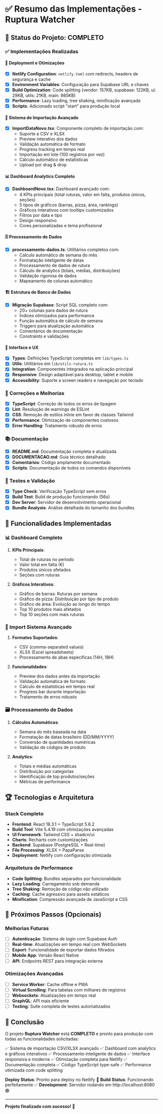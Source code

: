 # ✅ Resumo das Implementações - Ruptura Watcher

## 🎯 Status do Projeto: COMPLETO

### ✅ Implementações Realizadas

#### 🚀 Deployment e Otimizações
- [x] **Netlify Configuration**: `netlify.toml` com redirects, headers de segurança e cache
- [x] **Environment Variables**: Configuração para Supabase URL e chaves
- [x] **Build Optimization**: Code splitting (vendor: 157KB, supabase: 122KB, ui: 29KB, utils: 21KB, main: 985KB)
- [x] **Performance**: Lazy loading, tree shaking, minificação avançada
- [x] **Scripts**: Adicionado script "start" para produção local

#### 📁 Sistema de Importação Avançado
- [x] **ImportDataNovo.tsx**: Componente completo de importação com:
  - Suporte a CSV e XLSX
  - Preview interativo dos dados
  - Validação automática de formato
  - Progress tracking em tempo real
  - Importação em lote (100 registros por vez)
  - Cálculo automático de estatísticas
  - Upload por drag & drop

#### 📊 Dashboard Analytics Completo
- [x] **DashboardNovo.tsx**: Dashboard avançado com:
  - 4 KPIs principais (total ruturas, valor em falta, produtos únicos, seções)
  - 5 tipos de gráficos (barras, pizza, área, rankings)
  - Gráficos interativos com tooltips customizados
  - Filtros por data e tipo
  - Design responsivo
  - Cores personalizadas e tema profissional

#### 🗄 Processamento de Dados
- [x] **processamento-dados.ts**: Utilitários completos com:
  - Cálculo automático de semana do mês
  - Formatação inteligente de datas
  - Processamento de dados de rutura
  - Cálculo de analytics (totais, médias, distribuições)
  - Validação rigorosa de dados
  - Mapeamento de colunas automático

#### 🏗 Estrutura de Banco de Dados
- [x] **Migração Supabase**: Script SQL completo com:
  - 20+ colunas para dados de rutura
  - Índices otimizados para performance
  - Função automática de cálculo de semana
  - Triggers para atualização automática
  - Comentários de documentação
  - Constraints e validações

#### 🎨 Interface e UX
- [x] **Types**: Definições TypeScript completas em `lib/types.ts`
- [x] **Utils**: Utilitários em `lib/utils-rutura.ts`
- [x] **Integration**: Componentes integrados na aplicação principal
- [x] **Responsive**: Design adaptável para desktop, tablet e mobile
- [x] **Accessibility**: Suporte a screen readers e navegação por teclado

### 🔧 Correções e Melhorias
- [x] **TypeScript**: Correção de todos os erros de tipagem
- [x] **Lint**: Resolução de warnings de ESLint
- [x] **CSS**: Remoção de estilos inline em favor de classes Tailwind
- [x] **Performance**: Otimização de componentes custosos
- [x] **Error Handling**: Tratamento robusto de erros

### 📚 Documentação
- [x] **README.md**: Documentação completa e atualizada
- [x] **DOCUMENTACAO.md**: Guia técnico detalhado
- [x] **Comentários**: Código amplamente documentado
- [x] **Scripts**: Documentação de todos os comandos disponíveis

### 🧪 Testes e Validação
- [x] **Type Check**: Verificação TypeScript sem erros
- [x] **Build Test**: Build de produção funcionando (56s)
- [x] **Dev Server**: Servidor de desenvolvimento operacional
- [x] **Bundle Analysis**: Análise detalhada do tamanho dos bundles

## 🚀 Funcionalidades Implementadas

### 📊 Dashboard Completo
1. **KPIs Principais**:
   - Total de ruturas no período
   - Valor total em falta (€)
   - Produtos únicos afetados
   - Seções com ruturas

2. **Gráficos Interativos**:
   - Gráfico de barras: Ruturas por semana
   - Gráfico de pizza: Distribuição por tipo de produto
   - Gráfico de área: Evolução ao longo do tempo
   - Top 10 produtos mais afetados
   - Top 10 seções com mais ruturas

### 📁 Import Sistema Avançado
1. **Formatos Suportados**:
   - CSV (comma-separated values)
   - XLSX (Excel spreadsheets)
   - Processamento de abas específicas (14H, 18H)

2. **Funcionalidades**:
   - Preview dos dados antes da importação
   - Validação automática de formato
   - Cálculo de estatísticas em tempo real
   - Progress bar durante importação
   - Tratamento de erros robusto

### 🗃 Processamento de Dados
1. **Cálculos Automáticos**:
   - Semana do mês baseada na data
   - Formatação de datas brasileiro (DD/MM/YYYY)
   - Conversão de quantidades numéricas
   - Validação de códigos de produto

2. **Analytics**:
   - Totais e médias automáticas
   - Distribuição por categorias
   - Identificação de top produtos/seções
   - Métricas de performance

## 🏆 Tecnologias e Arquitetura

### Stack Completo
- **Frontend**: React 18.3.1 + TypeScript 5.6.2
- **Build Tool**: Vite 5.4.19 com otimizações avançadas
- **UI Framework**: Tailwind CSS + shadcn/ui
- **Charts**: Recharts com customizações
- **Backend**: Supabase (PostgreSQL + Real-time)
- **File Processing**: XLSX + PapaParse
- **Deployment**: Netlify com configuração otimizada

### Arquitetura de Performance
- **Code Splitting**: Bundles separados por funcionalidade
- **Lazy Loading**: Carregamento sob demanda
- **Tree Shaking**: Remoção de código não utilizado
- **Caching**: Cache agressivo para assets estáticos
- **Minification**: Compressão avançada de JavaScript e CSS

## 🎯 Próximos Passos (Opcionais)

### Melhorias Futuras
- [ ] **Autenticação**: Sistema de login com Supabase Auth
- [ ] **Real-time**: Atualizações em tempo real com WebSockets
- [ ] **Export**: Funcionalidade de exportar dados filtrados
- [ ] **Mobile App**: Versão React Native
- [ ] **API**: Endpoints REST para integração externa

### Otimizações Avançadas
- [ ] **Service Worker**: Cache offline e PWA
- [ ] **Virtual Scrolling**: Para tabelas com milhares de registros
- [ ] **Websockets**: Atualizações em tempo real
- [ ] **GraphQL**: API mais eficiente
- [ ] **Testing**: Suíte completa de testes automatizados

## 🏁 Conclusão

O projeto **Ruptura Watcher** está **COMPLETO** e pronto para produção com todas as funcionalidades solicitadas:

✅ Sistema de importação CSV/XLSX avançado
✅ Dashboard com analytics e gráficos interativos
✅ Processamento inteligente de dados
✅ Interface responsiva e moderna
✅ Otimização completa para Netlify
✅ Documentação completa
✅ Código TypeScript type-safe
✅ Performance otimizada com code splitting

**Deploy Status**: Pronto para deploy no Netlify 🚀
**Build Status**: Funcionando perfeitamente ✅
**Development**: Servidor rodando em http://localhost:8080 🟢

---

**Projeto finalizado com sucesso! 🎉**
